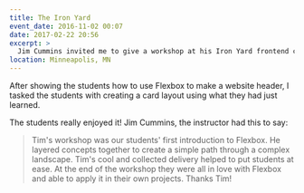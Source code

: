 ```yaml
---
title: The Iron Yard
event_date: 2016-11-02 00:07
date: 2017-02-22 20:56
excerpt: >
  Jim Cummins invited me to give a workshop at his Iron Yard frontend class. I gave a half-day workshop entitled *Making Real Stuff with Flexbox*.
location: Minneapolis, MN
---
```


After showing the students how to use Flexbox to make a website header, I tasked the students with creating a card layout using what they had just learned.

The students really enjoyed it! Jim Cummins, the instructor had this to say:

> Tim's workshop was our students' first introduction to Flexbox. He layered concepts together to create a simple path through a complex landscape. Tim's cool and collected delivery helped to put students at ease. At the end of the workshop they were all in love with Flexbox and able to apply it in their own projects. Thanks Tim!
